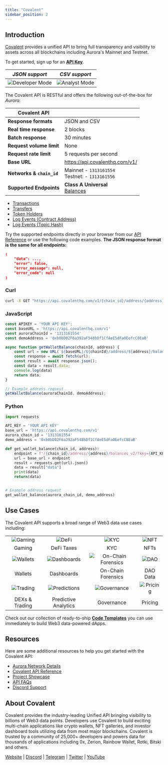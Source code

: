 ```yaml
---
title: "Covalent"
sidebar_position: 2
---
```


## Introduction

[Covalent](https://www.covalenthq.com/?utm_source=aurora&utm_medium=partner-docs) provides a unified API to bring full transparency
and visibility to assets across all blockchains including Aurora's Mainnet and Testnet.

To get started, sign up for an [**API Key**](https://www.covalenthq.com/platform/?utm_source=aurora&utm_medium=partner-docs).

|   *JSON support*    | *CSV support* |
| :-----------: | :-----------: |
| ![Developer Mode](https://www.covalenthq.com/static/images/partner-docs/developer_mode.png) | ![Analyst Mode](https://www.covalenthq.com/static/images/partner-docs/analyst_mode.png)|

The Covalent API is RESTful and offers the following out-of-the-box for *Aurora*:

| **Covalent API** |         |
| ----------- | ----------- |
| **Response formats** | JSON and CSV |
| **Real time response** | 2 blocks |
| **Batch response** | 30 minutes |
| **Request volume limit** | None |
| **Request rate limit** | 5 requests per second |
| **Base URL** | <https://api.covalenthq.com/v1/> |
| **Networks & `chain_id`** | Mainnet - `1313161554`<br /> Testnet: - `1313161556`|
| **Supported Endpoints** | **Class A Universal** <br />[Balances](https://www.covalenthq.com/docs/api/#/0/Get%20token%20balances%20for%20address/USD/1313161554)

- [Transactions](https://www.covalenthq.com/docs/api/#/0/Get%20transactions%20for%20address/USD/1313161554)
- [Transfers](https://www.covalenthq.com/docs/api/#/0/Get%20ERC20%20token%20transfers%20for%20address/USD/1313161554)
- [Token Holders](https://www.covalenthq.com/docs/api/#/0/Get%20token%20holders%20as%20of%20any%20block%20height/USD/1313161554)
- [Log Events (Contract Address)](https://www.covalenthq.com/docs/api/#/0/Get%20log%20events%20by%20contract%20address/USD/1313161554)
- [Log Events (Topic Hash)](https://www.covalenthq.com/docs/api/#/0/Get%20log%20events%20by%20topic%20hash(es)/USD/1313161554)

Try the supported endpoints directly in your browser from our
[API Reference](https://covalenthq.com/docs/api/?utm_source=aurora&utm_medium=partner-docs) or use the following code examples.
**The JSON response format is the same for all endpoints:**

```json
❴
    "data": ...,
    "error": false,
    "error_message": null,
    "error_code": null
❵
```

### Curl

```bash
curl -X GET "https://api.covalenthq.com/v1/{chain_id}/address/{address}/balances_v2/?key={YOUR API KEY}" -H "Accept: application/json"
```

### JavaScript

```js
const APIKEY = 'YOUR API KEY';
const baseURL = 'https://api.covalenthq.com/v1'
const auroraChainId = '1313161554'
const demoAddress = '0xb0bD02F6a392aF548bDf1CfAeE5dFa0EefcC8EaB'

async function getWalletBalance(chainId, address) {
    const url = new URL(`${baseURL}/${chainId}/address/${address}/balances_v2/?key=${APIKEY}`);
    const response = await fetch(url);
    const result = await response.json();
    const data = result.data;
    console.log(data)
    return data;
}

// Example address request
getWalletBalance(auroraChainId, demoAddress);
```

### Python

```python
import requests

API_KEY = 'YOUR API KEY'
base_url = 'https://api.covalenthq.com/v1'
aurora_chain_id = '1313161554'
demo_address = '0xb0bD02F6a392aF548bDf1CfAeE5dFa0EefcC8EaB'

def get_wallet_balance(chain_id, address):
    endpoint = f'/{chain_id}/address/{address}/balances_v2/?key={API_KEY}'
    url = base_url + endpoint
    result = requests.get(url).json()
    data = result["data"]
    print(data)
    return(data)


# Example address request
get_wallet_balance(aurora_chain_id, demo_address)
```

## Use Cases

The Covalent API supports a broad range of Web3 data use cases including:

| | | | |
| :-----------: | :-----------: | :-----------: | :-----------: |
| ![Gaming](https://www.covalenthq.com/static/images/partner-docs/gaming.png) | ![DeFi](https://www.covalenthq.com/static/images/partner-docs/defi.png) | ![KYC](https://www.covalenthq.com/static/images/partner-docs/kyc.png)| ![NFT](https://www.covalenthq.com/static/images/partner-docs/nft_icon.png)|
| Gaming| DeFi Taxes | KYC | NFTs |
| ![Wallets](https://www.covalenthq.com/static/images/partner-docs/wallets.png) | ![Dashboards](https://www.covalenthq.com/static/images/partner-docs/dashboards.png) | ![On-Chain Forensics](https://www.covalenthq.com/static/images/partner-docs/forensics.png)| ![DAO](https://www.covalenthq.com/static/images/partner-docs/dao.png)|
| Wallets| Dashboards | On-Chain Forensics | DAO Data |
| ![Trading](https://www.covalenthq.com/static/images/partner-docs/trading.png) | ![Predictions](https://www.covalenthq.com/static/images/partner-docs/predictions.png) | ![Governance](https://www.covalenthq.com/static/images/partner-docs/governance.png)| ![Pricing](https://www.covalenthq.com/static/images/partner-docs/pricing.png)|
| DEXs & Trading| Predictive Analytics| Governance | Pricing |

Check out our collection of ready-to-ship [**Code Templates**](https://github.com/covalenthq/web3-templates) you can use immediately to build Web3 data-powered dApps.

## Resources

Here are some additional resources to help you get started with the Covalent API:

- [Aurora Network Details](https://www.covalenthq.com/docs/networks/aurora/?utm_source=aurora&utm_medium=partner-docs)
- [Covalent API Reference](https://covalenthq.com/docs/api/?utm_source=aurora&utm_medium=partner-docs)
- [Project Showcase](https://www.covalenthq.com/docs/project-showcase/?utm_source=aurora&utm_medium=partner-docs)
- [API FAQs](https://www.covalenthq.com/docs/developer/faq/?utm_source=aurora&utm_medium=partner-docs)
- [Discord Support](https://www.covalenthq.com/discord/?utm_source=aurora&utm_medium=partner-docs)

## About Covalent

Covalent provides the industry-leading Unified API bringing visibility to billions of Web3 data points.
Developers use Covalent to build exciting multi-chain applications like crypto wallets, NFT galleries, and investor dashboard tools
utilizing data from most major blockchains. Covalent is trusted by a community of 25,000+ developers and powers data for thousands of
applications including 0x, Zerion, Rainbow Wallet, Rotki, Bitski and others.

[Website](https://www.covalenthq.com/?utm_source=aurora&utm_medium=partner-docs) |
[Discord](https://covalenthq.com/discord/?utm_source=aurora&utm_medium=partner-docs) |
[Telegram](https://t.me/CovalentHQ) |
[Twitter](https://twitter.com/covalent_hq) |
[YouTube](https://www.youtube.com/channel/UCGn-T9qPiXAx490Wr6WPbOw/?utm_source=aurora&utm_medium=partner-docs)
